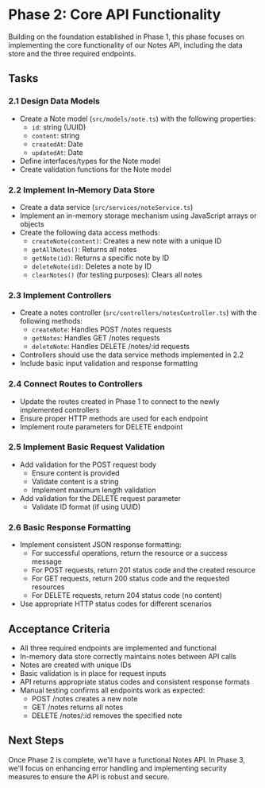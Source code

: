 # Phase 2: Core API Functionality

Building on the foundation established in Phase 1, this phase focuses on implementing the core functionality of our Notes API, including the data store and the three required endpoints.

## Tasks

### 2.1 Design Data Models

- Create a Note model (`src/models/note.ts`) with the following properties:
  - `id`: string (UUID)
  - `content`: string
  - `createdAt`: Date
  - `updatedAt`: Date
- Define interfaces/types for the Note model
- Create validation functions for the Note model

### 2.2 Implement In-Memory Data Store

- Create a data service (`src/services/noteService.ts`)
- Implement an in-memory storage mechanism using JavaScript arrays or objects
- Create the following data access methods:
  - `createNote(content)`: Creates a new note with a unique ID
  - `getAllNotes()`: Returns all notes
  - `getNote(id)`: Returns a specific note by ID
  - `deleteNote(id)`: Deletes a note by ID
  - `clearNotes()` (for testing purposes): Clears all notes

### 2.3 Implement Controllers

- Create a notes controller (`src/controllers/notesController.ts`) with the following methods:
  - `createNote`: Handles POST /notes requests
  - `getNotes`: Handles GET /notes requests
  - `deleteNote`: Handles DELETE /notes/:id requests
- Controllers should use the data service methods implemented in 2.2
- Include basic input validation and response formatting

### 2.4 Connect Routes to Controllers

- Update the routes created in Phase 1 to connect to the newly implemented controllers
- Ensure proper HTTP methods are used for each endpoint
- Implement route parameters for DELETE endpoint

### 2.5 Implement Basic Request Validation

- Add validation for the POST request body
  - Ensure content is provided
  - Validate content is a string
  - Implement maximum length validation
- Add validation for the DELETE request parameter
  - Validate ID format (if using UUID)

### 2.6 Basic Response Formatting

- Implement consistent JSON response formatting:
  - For successful operations, return the resource or a success message
  - For POST requests, return 201 status code and the created resource
  - For GET requests, return 200 status code and the requested resources
  - For DELETE requests, return 204 status code (no content)
- Use appropriate HTTP status codes for different scenarios

## Acceptance Criteria

- All three required endpoints are implemented and functional
- In-memory data store correctly maintains notes between API calls
- Notes are created with unique IDs
- Basic validation is in place for request inputs
- API returns appropriate status codes and consistent response formats
- Manual testing confirms all endpoints work as expected:
  - POST /notes creates a new note
  - GET /notes returns all notes
  - DELETE /notes/:id removes the specified note

## Next Steps

Once Phase 2 is complete, we'll have a functional Notes API. In Phase 3, we'll focus on enhancing error handling and implementing security measures to ensure the API is robust and secure.
